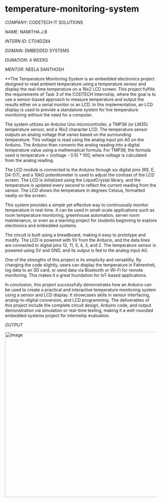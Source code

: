 # temperature-monitoring-system

*COMPANY*: CODETECH IT SOLUTIONS

*NAME*: NAMITHA.J.B

*INTERN ID*: CT04DZ84

*DOMAIN*: EMBEDDED SYSTEMS

*DURATION*: 4 WEEKS

*MENTOR*: NEELA SANTHOSH


**The Temperature Monitoring System is an embedded electronics project designed to read ambient temperature using a temperature sensor and display the real-time temperature on a 16x2 LCD screen. This project fulfills the requirements of Task 3 of the CODTECH Internship, where the goal is to use a sensor-based approach to measure temperature and output the results either on a serial monitor or an LCD. In this implementation, an LCD display is used to provide a standalone system for live temperature monitoring without the need for a computer.

The system utilizes an Arduino Uno microcontroller, a TMP36 (or LM35) temperature sensor, and a 16x2 character LCD. The temperature sensor outputs an analog voltage that varies based on the surrounding temperature. This voltage is read using the analog input pin A0 on the Arduino. The Arduino then converts the analog reading into a digital temperature value using a mathematical formula. For TMP36, the formula used is temperature = (voltage - 0.5) * 100, where voltage is calculated from the analog reading.

The LCD module is connected to the Arduino through six digital pins (RS, E, D4-D7), and a 10kΩ potentiometer is used to adjust the contrast of the LCD screen. The LCD is initialized using the LiquidCrystal library, and the temperature is updated every second to reflect the current reading from the sensor. The LCD shows the temperature in degrees Celsius, formatted neatly on the screen.

This system provides a simple yet effective way to continuously monitor temperature in real-time. It can be used in small-scale applications such as room temperature monitoring, greenhouse automation, server room maintenance, or even as a learning project for students beginning to explore electronics and embedded systems.

The circuit is built using a breadboard, making it easy to prototype and modify. The LCD is powered with 5V from the Arduino, and the data lines are connected to digital pins 12, 11, 5, 4, 3, and 2. The temperature sensor is powered using 5V and GND, and its output is fed to the analog input A0.

One of the strengths of this project is its simplicity and versatility. By changing the code slightly, users can display the temperature in Fahrenheit, log data to an SD card, or send data via Bluetooth or Wi-Fi for remote monitoring. This makes it a great foundation for IoT-based applications.

In conclusion, this project successfully demonstrates how an Arduino can be used to create a practical and interactive temperature monitoring system using a sensor and LCD display. It showcases skills in sensor interfacing, analog-to-digital conversion, and LCD programming. The deliverables of this project include the complete circuit design, Arduino code, and output demonstration via simulation or real-time testing, making it a well-rounded embedded systems project for internship evaluation.

*OUTPUT*


<img width="1366" height="546" alt="Image" src="https://github.com/user-attachments/assets/ecb32881-6dac-4bf3-a4f0-68bdcf33ec7c" />




